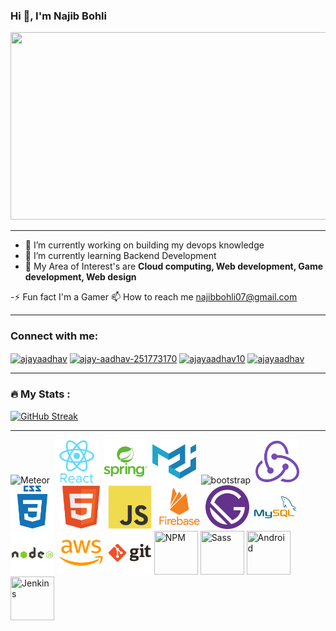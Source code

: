 ### Hi 👋, I'm Najib Bohli

<div align="center">
  <img src="https://media.giphy.com/media/zXmbOaTpbY6mA/giphy.gif" width="1000" height="300"/>
</div>


 -------------------------------

- 🔭 I’m currently working on building my devops knowledge
- 🌱 I’m currently learning Backend Development
- 👯 My Area of Interest's are **Cloud computing, Web development, Game development, Web design**

-⚡ Fun fact I'm a Gamer
📫 How to reach me najibbohli07@gmail.com

 -------------------------------
 
 <h3 align="left">Connect with me:</h3>
 
 <p align="left">
<a href="https://twitter.com/Flvre_strxghtup" target="blank"><img align="center" src="https://raw.githubusercontent.com/rahuldkjain/github-profile-readme-generator/master/src/images/icons/Social/twitter.svg" alt="ajayaadhav" height="30" width="40" /></a>
<a href="https://www.linkedin.com/in/lester187/" target="blank"><img align="center" src="https://raw.githubusercontent.com/rahuldkjain/github-profile-readme-generator/master/src/images/icons/Social/linked-in-alt.svg" alt="ajay-aadhav-251773170" height="30" width="40" /></a>
<a href="https://www.facebook.com/LAFlarestrxghtup" target="blank"><img align="center" src="https://raw.githubusercontent.com/rahuldkjain/github-profile-readme-generator/master/src/images/icons/Social/facebook.svg" alt="ajayaadhav10" height="30" width="40" /></a>
<a href="https://www.instagram.com/studiowithflvre/" target="blank"><img align="center" src="https://raw.githubusercontent.com/rahuldkjain/github-profile-readme-generator/master/src/images/icons/Social/instagram.svg" alt="ajayaadhav" height="30" width="40" /></a>
</p>


 -------------------------------

### :fire: My Stats :

[![GitHub Streak](https://streak-stats.demolab.com?user=Najib669&theme=onedark_duo)](https://git.io/streak-stats)

-------------------------------

<div>
   <img src="https://cdn.jsdelivr.net/gh/devicons/devicon/icons/meteor/meteor-plain.svg" title="Meteor" alt="Meteor"  width="70" height="70"/>&nbsp;       
  <img src="https://github.com/devicons/devicon/blob/master/icons/react/react-original-wordmark.svg" title="React" alt="React"  width="70" height="70"/>&nbsp;
  <img src="https://github.com/devicons/devicon/blob/master/icons/spring/spring-original-wordmark.svg" title="Spring" alt="Spring"  width="70" height="70"/>&nbsp;
  <img src="https://github.com/devicons/devicon/blob/master/icons/materialui/materialui-original.svg" title="Material UI" alt="Material UI"  width="70" height="70"/>&nbsp;
    <img src="https://cdn.jsdelivr.net/gh/devicons/devicon/icons/bootstrap/bootstrap-original-wordmark.svg" title="bootstrap" alt="bootstrap " width="70" height="70"/>&nbsp;        
  <img src="https://github.com/devicons/devicon/blob/master/icons/redux/redux-original.svg" title="Redux" alt="Redux "  width="70" height="70"/>&nbsp;
  <img src="https://github.com/devicons/devicon/blob/master/icons/css3/css3-plain-wordmark.svg"  title="CSS3" alt="CSS"  width="70" height="70"/>&nbsp;
  <img src="https://github.com/devicons/devicon/blob/master/icons/html5/html5-original.svg" title="HTML5" alt="HTML"  width="70" height="70"/>&nbsp;
  <img src="https://github.com/devicons/devicon/blob/master/icons/javascript/javascript-original.svg" title="JavaScript" alt="JavaScript"  width="70" height="70"/>&nbsp;
  <img src="https://github.com/devicons/devicon/blob/master/icons/firebase/firebase-plain-wordmark.svg" title="Firebase" alt="Firebase"  width="70" height="70"/>&nbsp;
  <img src="https://github.com/devicons/devicon/blob/master/icons/gatsby/gatsby-original.svg" title="Gatsby"  alt="Gatsby"  width="70" height="70"/>&nbsp;
  <img src="https://github.com/devicons/devicon/blob/master/icons/mysql/mysql-original-wordmark.svg" title="MySQL"  alt="MySQL"  width="70" height="70"/>&nbsp;
  <img src="https://github.com/devicons/devicon/blob/master/icons/nodejs/nodejs-original-wordmark.svg" title="NodeJS" alt="NodeJS"  width="70" height="70"/>&nbsp;
  <img src="https://github.com/devicons/devicon/blob/master/icons/amazonwebservices/amazonwebservices-plain-wordmark.svg" title="AWS" alt="AWS"  width="70" height="70"/>&nbsp;
  <img src="https://github.com/devicons/devicon/blob/master/icons/git/git-original-wordmark.svg" title="Git" **alt="Git"  width="70" height="70"/>
   <img src="https://cdn.jsdelivr.net/gh/devicons/devicon/icons/npm/npm-original-wordmark.svg" title="NPM" **alt="NPM"  width="70" height="70"/>
    <img src="https://cdn.jsdelivr.net/gh/devicons/devicon/icons/sass/sass-original.svg" title="Sass" **alt="Sass" width="70" height="70"/>
   <img src="https://cdn.jsdelivr.net/gh/devicons/devicon/icons/android/android-original-wordmark.svg" title="Android" **alt="Android" width="70" height="70"/>        
    <img src="https://cdn.jsdelivr.net/gh/devicons/devicon/icons/jenkins/jenkins-original.svg" title="Jenkins" **alt="Jenkins" width="70" height="70"/>
          
          
</div>




<!--
**Najib669/Najib669** is a ✨ _special_ ✨ repository because its `README.md` (this file) appears on your GitHub profile.

Here are some ideas to get you started:

- 🔭 I’m currently working on ...
- 🌱 I’m currently learning ...
- 👯 I’m looking to collaborate on ...
- 🤔 I’m looking for help with ...
- 💬 Ask me about ...
- 📫 How to reach me: ...
- 😄 Pronouns: ...
- ⚡ Fun fact: ...
-->
